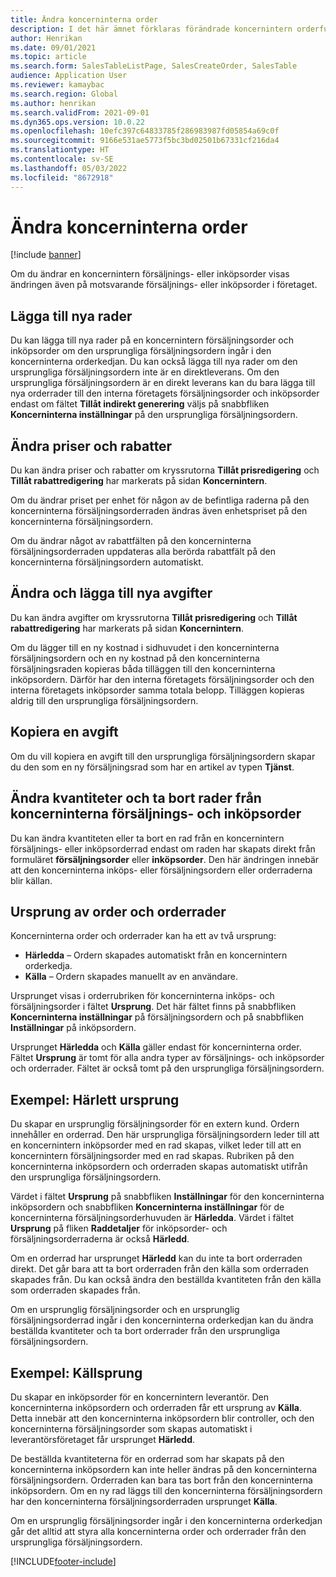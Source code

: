 ```yaml
---
title: Ändra koncerninterna order
description: I det här ämnet förklaras förändrade koncernintern orderfunktioner
author: Henrikan
ms.date: 09/01/2021
ms.topic: article
ms.search.form: SalesTableListPage, SalesCreateOrder, SalesTable
audience: Application User
ms.reviewer: kamaybac
ms.search.region: Global
ms.author: henrikan
ms.search.validFrom: 2021-09-01
ms.dyn365.ops.version: 10.0.22
ms.openlocfilehash: 10efc397c64833785f286983987fd05854a69c0f
ms.sourcegitcommit: 9166e531ae5773f5bc3bd02501b67331cf216da4
ms.translationtype: HT
ms.contentlocale: sv-SE
ms.lasthandoff: 05/03/2022
ms.locfileid: "8672918"
---
```

# <a name="change-intercompany-orders"></a>Ändra koncerninterna order

[!include [banner](../../includes/banner.md)]

Om du ändrar en koncernintern försäljnings- eller inköpsorder visas ändringen även på motsvarande försäljnings- eller inköpsorder i företaget.

## <a name="adding-new-lines"></a>Lägga till nya rader

Du kan lägga till nya rader på en koncernintern försäljningsorder och inköpsorder om den ursprungliga försäljningsordern ingår i den koncerninterna orderkedjan. Du kan också lägga till nya rader om den ursprungliga försäljningsordern inte är en direktleverans. Om den ursprungliga försäljningsordern är en direkt leverans kan du bara lägga till nya orderrader till den interna företagets försäljningsorder och inköpsorder endast om fältet **Tillåt indirekt generering** väljs på snabbfliken **Koncerninterna inställningar** på den ursprungliga försäljningsordern.

## <a name="changing-prices-and-discounts"></a>Ändra priser och rabatter

Du kan ändra priser och rabatter om kryssrutorna **Tillåt prisredigering** och **Tillåt rabattredigering** har markerats på sidan **Koncernintern**.

Om du ändrar priset per enhet för någon av de befintliga raderna på den koncerninterna försäljningsorderraden ändras även enhetspriset på den koncerninterna försäljningsordern.

Om du ändrar något av rabattfälten på den koncerninterna försäljningsorderraden uppdateras alla berörda rabattfält på den koncerninterna försäljningsordern automatiskt.

## <a name="changing-and-adding-new-charges"></a>Ändra och lägga till nya avgifter

Du kan ändra avgifter om kryssrutorna **Tillåt prisredigering** och **Tillåt rabattredigering** har markerats på sidan **Koncernintern**.

Om du lägger till en ny kostnad i sidhuvudet i den koncerninterna försäljningsordern och en ny kostnad på den koncerninterna försäljningsraden kopieras båda tilläggen till den koncerninterna inköpsordern. Därför har den interna företagets försäljningsorder och den interna företagets inköpsorder samma totala belopp. Tilläggen kopieras aldrig till den ursprungliga försäljningsordern.

## <a name="copying-a-fee"></a>Kopiera en avgift

Om du vill kopiera en avgift till den ursprungliga försäljningsordern skapar du den som en ny försäljningsrad som har en artikel av typen **Tjänst**.

## <a name="changing-quantities-and-deleting-intercompany-purchases-and-sales-order-lines"></a>Ändra kvantiteter och ta bort rader från koncerninterna försäljnings- och inköpsorder

Du kan ändra kvantiteten eller ta bort en rad från en koncernintern försäljnings- eller inköpsorderrad endast om raden har skapats direkt från formuläret **försäljningsorder** eller **inköpsorder**. Den här ändringen innebär att den koncerninterna inköps- eller försäljningsordern eller orderraderna blir källan.

## <a name="origins-of-orders-and-order-lines"></a>Ursprung av order och orderrader

Koncerninterna order och orderrader kan ha ett av två ursprung:

- **Härledda** – Ordern skapades automatiskt från en koncernintern orderkedja.
- **Källa** – Ordern skapades manuellt av en användare.

Ursprunget visas i orderrubriken för koncerninterna inköps- och försäljningsorder i fältet **Ursprung**. Det här fältet finns på snabbfliken **Koncerninterna inställningar** på försäljningsordern och på snabbfliken **Inställningar** på inköpsordern.

Ursprunget **Härledda** och **Källa** gäller endast för koncerninterna order. Fältet **Ursprung** är tomt för alla andra typer av försäljnings- och inköpsorder och orderrader. Fältet är också tomt på den ursprungliga försäljningsordern.

## <a name="example-derived-origin"></a>Exempel: Härlett ursprung

Du skapar en ursprunglig försäljningsorder för en extern kund. Ordern innehåller en orderrad. Den här ursprungliga försäljningsordern leder till att en koncernintern inköpsorder med en rad skapas, vilket leder till att en koncernintern försäljningsorder med en rad skapas. Rubriken på den koncerninterna inköpsordern och orderraden skapas automatiskt utifrån den ursprungliga försäljningsordern.

Värdet i fältet **Ursprung** på snabbfliken **Inställningar** för den koncerninterna inköpsordern och snabbfliken **Koncerninterna inställningar** för de koncerninterna försäljningsorderhuvuden är **Härledda**. Värdet i fältet **Ursprung** på fliken **Raddetaljer** för inköpsorder- och försäljningsorderraderna är också **Härledd**.

Om en orderrad har ursprunget **Härledd** kan du inte ta bort orderraden direkt. Det går bara att ta bort orderraden från den källa som orderraden skapades från. Du kan också ändra den beställda kvantiteten från den källa som orderraden skapades från.

Om en ursprunglig försäljningsorder och en ursprunglig försäljningsorderrad ingår i den koncerninterna orderkedjan kan du ändra beställda kvantiteter och ta bort orderrader från den ursprungliga försäljningsordern.

## <a name="example-source-origin"></a>Exempel: Källsprung

Du skapar en inköpsorder för en koncernintern leverantör. Den koncerninterna inköpsordern och orderraden får ett ursprung av **Källa**. Detta innebär att den koncerninterna inköpsordern blir controller, och den koncerninterna försäljningsorder som skapas automatiskt i leverantörsföretaget får ursprunget **Härledd**.

De beställda kvantiteterna för en orderrad som har skapats på den koncerninterna inköpsordern kan inte heller ändras på den koncerninterna försäljningsordern. Orderraden kan bara tas bort från den koncerninterna inköpsordern. Om en ny rad läggs till den koncerninterna försäljningsordern har den koncerninterna försäljningsorderraden ursprunget **Källa**.

Om en ursprunglig försäljningsorder ingår i den koncerninterna orderkedjan går det alltid att styra alla koncerninterna order och orderrader från den ursprungliga försäljningsordern.

[!INCLUDE[footer-include](../../includes/footer-banner.md)]
